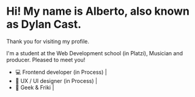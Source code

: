 # Hi! My name is Alberto, also known as Dylan Cast.

Thank you for visiting my profile.

I'm a student at the Web Development school (in Platzi), Musician and producer. Pleased to meet you!

- 💻 Frontend developer (in Process) |
- 🎨 UX / UI designer (in Process) |
- 👾 Geek & Friki |
